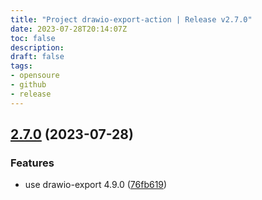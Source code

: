 ```yaml
---
title: "Project drawio-export-action | Release v2.7.0"
date: 2023-07-28T20:14:07Z
toc: false
description: 
draft: false
tags:
- opensoure
- github
- release
---
```

## [2.7.0](https://github.com/rlespinasse/drawio-export-action/compare/v2.6.0...v2.7.0) (2023-07-28)


### Features

* use drawio-export 4.9.0 ([76fb619](https://github.com/rlespinasse/drawio-export-action/commit/76fb61924607aea8ffd805b01407a06400fb7553))



